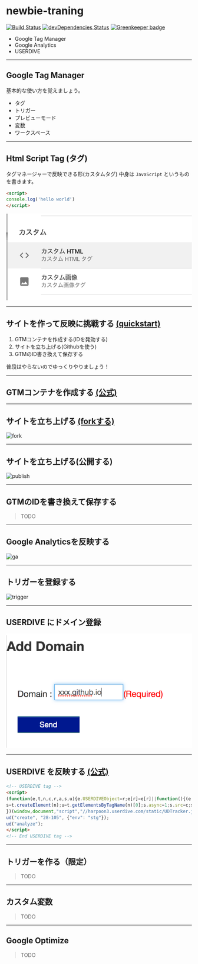 # newbie-traning

[![Build Status](https://travis-ci.org/uncovertruth/newbie-training.svg?branch=master)](https://travis-ci.org/uncovertruth/newbie-training)
[![devDependencies Status](https://david-dm.org/uncovertruth/newbie-training/dev-status.svg)](https://david-dm.org/uncovertruth/newbie-training?type=dev)
[![Greenkeeper badge](https://badges.greenkeeper.io/uncovertruth/newbie-training.svg)](https://greenkeeper.io/)

- Google Tag Manager
- Google Analytics
- USERDIVE

---

## Google Tag Manager

基本的な使い方を覚えましょう。

- タグ
- トリガー
- プレビューモード
- 変数
- ワークスペース

----

## Html Script Tag (タグ)

タグマネージャーで反映できる形(カスタムタグ)
中身は `JavaScript` というものを書きます。

```html
<script>
console.log('hello world')
</script>
```

![image](./img/custom-html.png)

---

## サイトを作って反映に挑戦する [(quickstart)](https://developers.google.com/tag-manager/quickstart)

1. GTMコンテナを作成する(IDを発効する)
1. サイトを立ち上げる(Githubを使う)
1. GTMのID書き換えて保存する

普段はやらないのでゆっくりやりましょう！

----

## GTMコンテナを作成する [(公式)](https://support.google.com/tagmanager/answer/6103696?hl=ja#new)

----

## サイトを立ち上げる [(forkする)](https://github.com/uncovertruth/newbie-training)

![fork](./img/fork.gif)

----

## サイトを立ち上げる(公開する)

![publish](./img/publish.gif)

----

## GTMのIDを書き換えて保存する

> TODO

---

## Google Analyticsを反映する

![ga](./img/ga.gif)


----

## トリガーを登録する

![trigger](./img/trigger.gif)

---

## USERDIVE にドメイン登録

![domain](./img/domain.png)

----

## USERDIVE を反映する [(公式)](http://docs.userdive.com/ja/web/devguide/javascript/)

```html
<!-- USERDIVE tag -->
<script>
(function(e,t,n,c,r,a,s,u){e.USERDIVEObject=r;e[r]=e[r]||function(){(e[r].queue=e[r].queue||[]).push(arguments)};
s=t.createElement(n);u=t.getElementsByTagName(n)[0];s.async=1;s.src=c;s.charset=a;u.parentNode.insertBefore(s,u)
})(window,document,"script","//harpoon3.userdive.com/static/UDTracker.js","ud","UTF-8");
ud("create", "28-105", {"env": "stg"});
ud("analyze");
</script>
<!-- End USERDIVE tag -->
```

----

## トリガーを作る（限定）

> TODO

----

## カスタム変数

> TODO

---

## Google Optimize

> TODO
